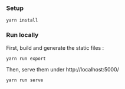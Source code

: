 ### Setup

```
yarn install
```

### Run locally

First, build and generate the static files :

```
yarn run export
```

Then, serve them under http://localhost:5000/

```
yarn run serve
```
